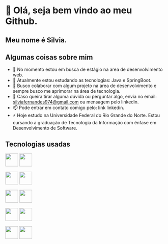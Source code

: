 # 👋 Olá, seja bem vindo ao meu Github.
## Meu nome é Silvia.

## Algumas coisas sobre mim

- 🔭 No momento estou em busca de estágio na area de desenvolvimento web.
- 🌱 Atualmente estou estudando as tecnologias: Java e SpringBoot.
- 👯 Busco colaborar com algum projeto na área de desenvolvimento e sempre busco me aprimorar na área de tecnologia.
- 💬 Caso queira tirar alguma dúvida ou perguntar algo, envia no email: silviafernandes974@gmail.com ou mensagem pelo linkedin.
- 📫 Pode entrar em contato comigo pelo: link linkedin.
- ⚡ Hoje estudo na Universidade Federal do Rio Grande do Norte. Estou cursando a graduação de Tecnologia da Informação com ênfase em Desenvolvimento de Software.


## Tecnologias usadas

 <img src="https://cdn.jsdelivr.net/gh/devicons/devicon/icons/java/java-original-wordmark.svg" width="40" height="40" /> <img src="https://cdn.jsdelivr.net/gh/devicons/devicon/icons/spring/spring-original-wordmark.svg" width="40" height="40" />
 
 <img src="https://cdn.jsdelivr.net/gh/devicons/devicon/icons/javascript/javascript-original.svg" width="40" height="40"/> <img src="https://cdn.jsdelivr.net/gh/devicons/devicon/icons/cplusplus/cplusplus-original.svg" width="40" height="40" /> 
 
 <img src="https://cdn.jsdelivr.net/gh/devicons/devicon/icons/mysql/mysql-original-wordmark.svg" width="40" height="40" /> <img src="https://cdn.jsdelivr.net/gh/devicons/devicon/icons/linux/linux-original.svg" width="40" height="40"  /> 
 
 <img src="https://cdn.jsdelivr.net/gh/devicons/devicon/icons/html5/html5-original-wordmark.svg" width="40" height="40" /> <img src="https://cdn.jsdelivr.net/gh/devicons/devicon/icons/css3/css3-original-wordmark.svg" width="40" height="40" />  
            
<img src="https://cdn.jsdelivr.net/gh/devicons/devicon/icons/arduino/arduino-original-wordmark.svg" width="40" height="40"/> <img src="https://cdn.jsdelivr.net/gh/devicons/devicon/icons/git/git-original-wordmark.svg" width="40" height="40"/>
          
          
          
            
          
            
            
            

          
          
           
          
          

